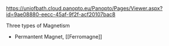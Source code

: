 https://uniofbath.cloud.panopto.eu/Panopto/Pages/Viewer.aspx?id=9ae08880-eecc-45af-9f2f-acf20107bac8

Three types of Magnetism

- Permantent Magnet, [[Ferromagne]]
